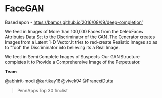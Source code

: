# FaceGAN

Based upon - https://bamos.github.io/2016/08/09/deep-completion/


We feed in Images of More than 100,000 Faces from the CelebFaces Attributes Data Set to the Discriminator of the GAN .The Generator creates Images from a Latent 1-D Vector.It tries to red-create Realistic Images so as to "fool" the Discriminator into believing its a Real Image.

We feed in Semi Complete Images of Suspects .Our GAN Structure completes it to Provide a Comprehensive Image of the Perpetuator.

**Team**

@abhinit-modi
@kartikay18
@vivek94
@PraneetDutta

> PennApps Top 30 finalist
